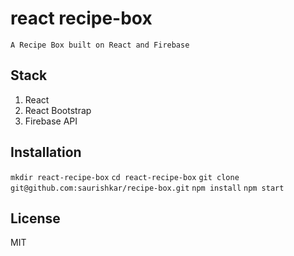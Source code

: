 # react recipe-box

`A Recipe Box built on React and Firebase`

## Stack 
  1. React
  2. React Bootstrap
  3. Firebase API

## Installation

`mkdir react-recipe-box`
`cd react-recipe-box`
`git clone git@github.com:saurishkar/recipe-box.git`
`npm install`
`npm start`

## License
MIT